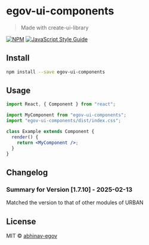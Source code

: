 <!-- TODO: update this -->

# egov-ui-components

> Made with create-ui-library

[![NPM](https://img.shields.io/npm/v/egov-ui-components.svg)](https://www.npmjs.com/package/egov-ui-components) [![JavaScript Style Guide](https://img.shields.io/badge/code_style-standard-brightgreen.svg)](https://standardjs.com)

## Install

```bash
npm install --save egov-ui-components
```

## Usage

```jsx
import React, { Component } from "react";

import MyComponent from "egov-ui-components";
import "egov-ui-components/dist/index.css";

class Example extends Component {
  render() {
    return <MyComponent />;
  }
}
```

## Changelog

### Summary for Version [1.7.10] - 2025-02-13

Matched the version to that of other modules of URBAN

## License

MIT © [abhinav-egov](https://github.com/abhinav-egov)
